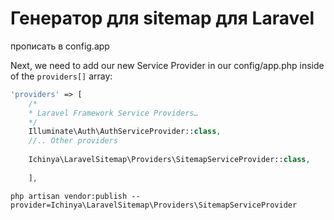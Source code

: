 # Генератор для sitemap для Laravel

прописать в config.app

Next, we need to add our new Service Provider in our config/app.php inside of the `providers[]` array:

```php 
'providers' => [
    /*
    * Laravel Framework Service Providers…
    */
    Illuminate\Auth\AuthServiceProvider::class,
    //.. Other providers
    
    Ichinya\LaravelSitemap\Providers\SitemapServiceProvider::class,
    
    ],
```
```
php artisan vendor:publish --provider=Ichinya\LaravelSitemap\Providers\SitemapServiceProvider
```
